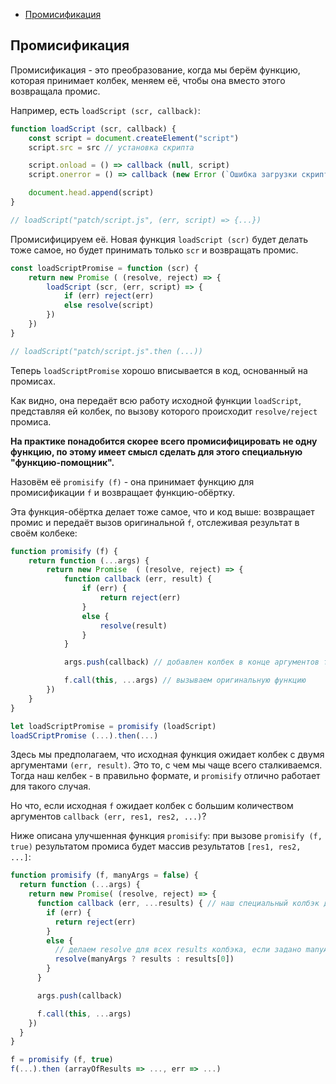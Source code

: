 - [Промисификация](#промисификация)

## Промисификация

Промисификация - это преобразование, когда мы берём функцию, которая принимает колбек, меняем её, чтобы она вместо этого возвращала промис.

Например, есть `loadScript (scr, callback)`:

```javascript
function loadScript (scr, callback) {
    const script = document.createElement("script")
    script.src = src // установка скрипта

    script.onload = () => callback (null, script)
    script.onerror = () => callback (new Error (`Ошибка загрузки скрипта ${src}`))

    document.head.append(script)
}

// loadScript("patch/script.js", (err, script) => {...})
```

Промисифицируем её. Новая функция `loadScript (scr)` будет делать тоже самое, но будет принимать только `scr` и возвращать промис.

```javascript
const loadScriptPromise = function (scr) {
    return new Promise ( (resolve, reject) => {
        loadScript (scr, (err, script) => {
            if (err) reject(err)
            else resolve(script)
        })
    })
}

// loadScript("patch/script.js".then (...))
```

Теперь `loadScriptPromise` хорошо вписывается в код, основанный на промисах.

Как видно, она передаёт всю работу исходной функции `loadScript`, представляя ей колбек, по вызову которого происходит `resolve/reject` промиса.

<b>На практике понадобится скорее всего промисифицировать не одну функцию, по этому имеет смысл сделать для этого специальную "функцию-помощник".</b>

Назовём её `promisify (f)` - она принимает функцию для промисификации `f` и возвращает функцию-обёртку.

Эта функция-обёртка делает тоже самое, что и код выше: возвращает промис и передаёт вызов оригинальной `f`, отслеживая результат в своём колбеке: 

```javascript
function promisify (f) {
    return function (...args) {
        return new Promise  ( (resolve, reject) => {
            function callback (err, result) {
                if (err) {
                    return reject(err)
                }
                else {
                    resolve(result)
                }
            }

            args.push(callback) // добавлен колбек в конце аргументов f

            f.call(this, ...args) // вызываем оригинальную функцию
        })
    }
}

let loadScriptPromise = promisify (loadScript)
loadSCriptPromise (...).then(...)
```

Здесь мы предполагаем, что исходная функция ожидает колбек с двумя аргументами `(err, result)`. Это то, с чем мы чаще всего сталкиваемся. Тогда наш келбек - в правильно формате, и `promisify` отлично работает для такого случая.

Но что, если исходная `f` ожидает колбек с большим количеством аргументов `callback (err, res1, res2, ...)`?

Ниже описана улучшенная функция `promisify`: при вызове `promisify (f, true)` результатом промиса будет массив результатов `[res1, res2, ...]`:

```javascript
function promisify (f, manyArgs = false) {
  return function (...args) {
    return new Promise( (resolve, reject) => {
      function callback (err, ...results) { // наш специальный колбэк для f
        if (err) {
          return reject(err)
        } 
        else {
          // делаем resolve для всех results колбэка, если задано manyArgs
          resolve(manyArgs ? results : results[0])
        }
      }

      args.push(callback)

      f.call(this, ...args)
    })
  }
}

f = promisify (f, true)
f(...).then (arrayOfResults => ..., err => ...)
```

